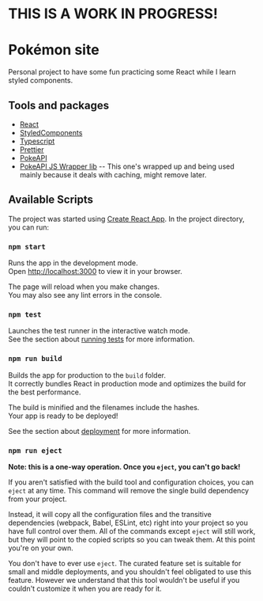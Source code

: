 # THIS IS A WORK IN PROGRESS!

# Pokémon site

Personal project to have some fun practicing some React while I learn styled components.

## Tools and packages

- [React](https://es.reactjs.org/)
- [StyledComponents](https://styled-components.com/)
- [Typescript](https://www.typescriptlang.org/)
- [Prettier](https://prettier.io/)
- [PokeAPI](https://pokeapi.co/)
- [PokeAPI JS Wrapper lib](https://github.com/PokeAPI/pokeapi-js-wrapper)
  -- This one's wrapped up and being used mainly because it deals with caching, might remove later.

## Available Scripts

The project was started using [Create React App](https://create-react-app.dev/).
In the project directory, you can run:

### `npm start`

Runs the app in the development mode.\
Open [http://localhost:3000](http://localhost:3000) to view it in your browser.

The page will reload when you make changes.\
You may also see any lint errors in the console.

### `npm test`

Launches the test runner in the interactive watch mode.\
See the section about [running tests](https://facebook.github.io/create-react-app/docs/running-tests) for more information.

### `npm run build`

Builds the app for production to the `build` folder.\
It correctly bundles React in production mode and optimizes the build for the best performance.

The build is minified and the filenames include the hashes.\
Your app is ready to be deployed!

See the section about [deployment](https://facebook.github.io/create-react-app/docs/deployment) for more information.

### `npm run eject`

**Note: this is a one-way operation. Once you `eject`, you can't go back!**

If you aren't satisfied with the build tool and configuration choices, you can `eject` at any time. This command will remove the single build dependency from your project.

Instead, it will copy all the configuration files and the transitive dependencies (webpack, Babel, ESLint, etc) right into your project so you have full control over them. All of the commands except `eject` will still work, but they will point to the copied scripts so you can tweak them. At this point you're on your own.

You don't have to ever use `eject`. The curated feature set is suitable for small and middle deployments, and you shouldn't feel obligated to use this feature. However we understand that this tool wouldn't be useful if you couldn't customize it when you are ready for it.

